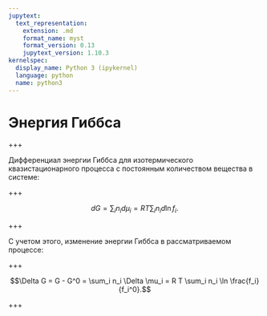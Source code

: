 ```yaml
---
jupytext:
  text_representation:
    extension: .md
    format_name: myst
    format_version: 0.13
    jupytext_version: 1.10.3
kernelspec:
  display_name: Python 3 (ipykernel)
  language: python
  name: python3
---
```


<a id='pvt-parameters-gibbs_energy'></a>
# Энергия Гиббса

+++

Дифференциал энергии Гиббса для изотермического квазистационарного процесса с постоянным количеством вещества в системе:

+++

$$dG = \sum_i n_i d \mu_i = R T \sum_i n_i d \ln f_i.$$

+++

С учетом этого, изменение энергии Гиббса в рассматриваемом процессе:

+++

$$\Delta G = G - G^0 = \sum_i n_i \Delta \mu_i = R T \sum_i n_i \ln \frac{f_i}{f_i^0}.$$

+++

```{code-cell} ipython3

```
